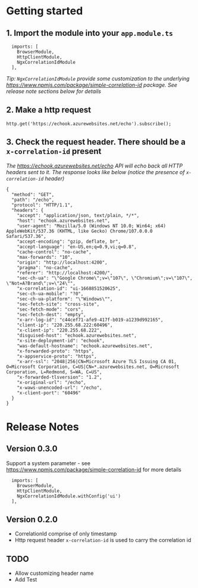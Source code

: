 # Getting started

## 1. Import the module into your `app.module.ts`

```
  imports: [
    BrowserModule,
    HttpClientModule,
    NgxCorrelationIdModule
  ],
```

*Tip: `NgxCorrelationIdModule` provide some customization to the underlying https://www.npmjs.com/package/simple-correlation-id package. See release note sections below for details*

## 2. Make a http request

```
http.get('https://echook.azurewebsites.net/echo').subscribe();
```

## 3. Check the request header. There should be a `x-correlation-id` present

*The https://echook.azurewebsites.net/echo API will echo back all HTTP headers sent to it. The response looks like below (notice the presence of `x-correlation-id` header)*

```
{
  "method": "GET",
  "path": "/echo",
  "protocol": "HTTP/1.1",
  "headers": {
    "accept": "application/json, text/plain, */*",
    "host": "echook.azurewebsites.net",
    "user-agent": "Mozilla/5.0 (Windows NT 10.0; Win64; x64) AppleWebKit/537.36 (KHTML, like Gecko) Chrome/107.0.0.0 Safari/537.36",
    "accept-encoding": "gzip, deflate, br",
    "accept-language": "en-US,en;q=0.9,vi;q=0.8",
    "cache-control": "no-cache",
    "max-forwards": "10",
    "origin": "http://localhost:4200",
    "pragma": "no-cache",
    "referer": "http://localhost:4200/",
    "sec-ch-ua": "\"Google Chrome\";v=\"107\", \"Chromium\";v=\"107\", \"Not=A?Brand\";v=\"24\"",
    "x-correlation-id": "ui-1668851520625",
    "sec-ch-ua-mobile": "?0",
    "sec-ch-ua-platform": "\"Windows\"",
    "sec-fetch-site": "cross-site",
    "sec-fetch-mode": "cors",
    "sec-fetch-dest": "empty",
    "x-arr-log-id": "c44cef71-afe9-417f-b019-a1239d992165",
    "client-ip": "220.255.68.222:60496",
    "x-client-ip": "220.255.68.222",
    "disguised-host": "echook.azurewebsites.net",
    "x-site-deployment-id": "echook",
    "was-default-hostname": "echook.azurewebsites.net",
    "x-forwarded-proto": "https",
    "x-appservice-proto": "https",
    "x-arr-ssl": "2048|256|CN=Microsoft Azure TLS Issuing CA 01, O=Microsoft Corporation, C=US|CN=*.azurewebsites.net, O=Microsoft Corporation, L=Redmond, S=WA, C=US",
    "x-forwarded-tlsversion": "1.2",
    "x-original-url": "/echo",
    "x-waws-unencoded-url": "/echo",
    "x-client-port": "60496"
  }
}
```

# Release Notes

## Version 0.3.0

Support a system parameter - see https://www.npmjs.com/package/simple-correlation-id for more details

```
  imports: [
    BrowserModule,
    HttpClientModule,
    NgxCorrelationIdModule.withConfig('ui')
  ],

```


## Version 0.2.0
- CorrelationId comprise of only timestamp
- Http request header `x-correlation-id` is used to carry the correlation id

## TODO
- Allow customizing header name
- Add Test

